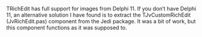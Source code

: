 TRichEdit has full support for images from Delphi 11. 
If you don’t have Delphi 11, an alternative solution I have found is to extract the TJvCustomRichEdit (JvRichEdit.pas) component from the Jedi package. 
It was a bit of work, but this component functions as it was supposed to.
 
